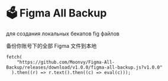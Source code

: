 # 🗳 Figma All Backup

для создания локальных бекапов fig файлов

备份你账号下的全部 Figma 文件到本地


```
fetch(
    "https://github.com/Moonvy/Figma-All-Backup/releases/download/v1.0.0/figma-all-backup.js?v1.0.0"
  ).then((r) => r.text().then((c) => eval(c)));
```
